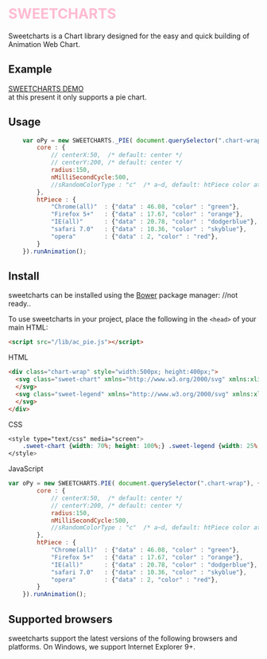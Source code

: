 <span style='color:#FFBAD2;'>SWEETCHARTS</span>
============

Sweetcharts is a Chart library designed for the easy and quick building of Animation Web Chart.

## Example
[SWEETCHARTS DEMO](http://git.io/hViu) <br />
at this present it only supports a pie chart.


## Usage
```javascript
	var oPy = new SWEETCHARTS._PIE( document.querySelector(".chart-wrap"), {
		core : {
			// centerX:50,  /* default: center */
			// centerY:200, /* default: center */
			radius:150,
			nMilliSecondCycle:500,
			//sRandomColorType : "c"  /* a~d, default: htPiece color attribute */
		}, 
		htPiece : {
			"Chrome(all)"  : {"data" : 46.08, "color" : "green"},
			"Firefox 5+"   : {"data" : 17.67, "color" : "orange"},
			"IE(all)"      : {"data" : 20.78, "color" : "dodgerblue"},
			"safari 7.0"   : {"data" : 10.36, "color" : "skyblue"},
			"opera"        : {"data" : 2, "color" : "red"},
		}
	}).runAnimation();
```

## Install

sweetcharts can be installed using the [Bower](http://bower.io) package manager:
//not ready..


To use sweetcharts in your project, place the following in the `<head>` of your main HTML:
```html
<script src="/lib/ac_pie.js"></script>
```

HTML
```html
<div class="chart-wrap" style="width:500px; height:400px;">
  <svg class="sweet-chart" xmlns="http://www.w3.org/2000/svg" xmlns:xlink="http://www.w3.org/1999/xlink">
  </svg> 
  <svg class="sweet-legend" xmlns="http://www.w3.org/2000/svg" xmlns:xlink="http://www.w3.org/1999/xlink">
  </svg>
</div>
```

CSS
```css
<style type="text/css" media="screen">
	.sweet-chart {width: 70%; height: 100%;} .sweet-legend {width: 25%; height: 100%;}
</style>
```

JavaScript
```javascript 
var oPy = new SWEETCHARTS.PIE( document.querySelector(".chart-wrap"), {
		core : {
			// centerX:50,  /* default: center */
			// centerY:200, /* default: center */
			radius:150,
			nMilliSecondCycle:500,
			//sRandomColorType : "c"  /* a~d, default: htPiece color attribute */
		}, 
		htPiece : {
			"Chrome(all)"  : {"data" : 46.08, "color" : "green"},
			"Firefox 5+"   : {"data" : 17.67, "color" : "orange"},
			"IE(all)"      : {"data" : 20.78, "color" : "dodgerblue"},
			"safari 7.0"   : {"data" : 10.36, "color" : "skyblue"},
			"opera"        : {"data" : 2, "color" : "red"},
		}
	}).runAnimation();
```

## Supported browsers
sweetcharts support the latest versions of the following browsers and platforms. On Windows, we support Internet Explorer 9+.

